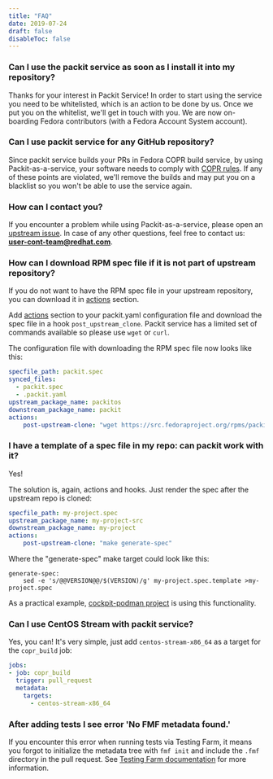 ```yaml
---
title: "FAQ"
date: 2019-07-24
draft: false
disableToc: false
---
```


### Can I use the packit service as soon as I install it into my repository?

Thanks for your interest in Packit Service!  In order to start using the
service you need to be whitelisted, which is an action to be done by us.  Once
we put you on the whitelist, we'll get in touch with you.  We are now
on-boarding Fedora contributors (with a Fedora Account System account).

### Can I use packit service for any GitHub repository?

Since packit service builds your PRs in Fedora COPR build service, by using
Packit-as-a-service, your software needs to comply with [COPR
rules](https://docs.pagure.org/copr.copr/user_documentation.html#what-i-can-build-in-copr).
If any of these points are violated, we'll remove the builds and may put you on
a blacklist so you won't be able to use the service again.

### How can I contact you?

If you encounter a problem while using Packit-as-a-service, please open an
[upstream issue](https://github.com/packit-service/packit-service/issues/new).
In case of any other questions, feel free to contact us:
**user-cont-team@redhat.com**.

### How can I download RPM spec file if it is not part of upstream repository?

If you do not want to have the RPM spec file in your upstream repository,
you can download it in [actions](/docs/actions/) section.

Add [actions](/docs/actions/) section to your packit.yaml configuration file and
download the spec file in a hook `post_upstream_clone`.
Packit service has a limited set of commands available so please use `wget` or `curl`.

The configuration file with downloading the RPM spec file now looks like this:

```yaml
specfile_path: packit.spec
synced_files:
  - packit.spec
  - .packit.yaml
upstream_package_name: packitos
downstream_package_name: packit
actions:
    post-upstream-clone: "wget https://src.fedoraproject.org/rpms/packit/raw/master/f/packit.spec"
```

### I have a template of a spec file in my repo: can packit work with it?

Yes!

The solution is, again, actions and hooks. Just render the spec after the upstream repo is cloned:
```yaml
specfile_path: my-project.spec
upstream_package_name: my-project-src
downstream_package_name: my-project
actions:
    post-upstream-clone: "make generate-spec"
```

Where the "generate-spec" make target could look like this:
```make
generate-spec:
    sed -e 's/@@VERSION@@/$(VERSION)/g' my-project.spec.template >my-project.spec
```

As a practical example, [cockpit-podman
project](https://github.com/cockpit-project/cockpit-podman) is using this
functionality.


### Can I use CentOS Stream with packit service?

Yes, you can! It's very simple, just add `centos-stream-x86_64` as a target for
the `copr_build` job:
```yaml
jobs:
- job: copr_build
  trigger: pull_request
  metadata:
    targets:
      - centos-stream-x86_64
```

### After adding tests I see error 'No FMF metadata found.'

If you encounter this error when running tests via Testing Farm, it means you forgot to initialize the metadata tree with `fmf init` and include the `.fmf` directory in the pull request. See [Testing Farm documentation](/testing-farm) for more information.
